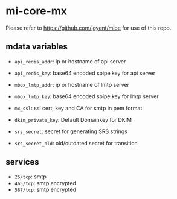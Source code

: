 mi-core-mx
==========

Please refer to https://github.com/joyent/mibe for use of this repo.

## mdata variables

- <code>api_redis_addr</code>: ip or hostname of api server
- <code>api_redis_key</code>: base64 encoded spipe key for api server
- <code>mbox_lmtp_addr</code>: ip or hostname of lmtp server
- <code>mbox_lmtp_key</code>: base64 encoded spipe key for lmtp server
- <code>mx_ssl</code>: ssl cert, key and CA for smtp in pem format

- <code>dkim_private_key</code>: Default Domainkey for DKIM
- <code>srs_secret</code>: secret for generating SRS strings
- <code>srs_secret_old</code>: old/outdated secret for transition

## services

- <code>25/tcp</code>: smtp
- <code>465/tcp</code>: smtp encrypted
- <code>587/tcp</code>: smtp encrypted

